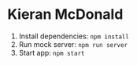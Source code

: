 # Kieran McDonald

1. Install dependencies: `npm install`
2. Run mock server: `npm run server`
3. Start app: `npm start`
